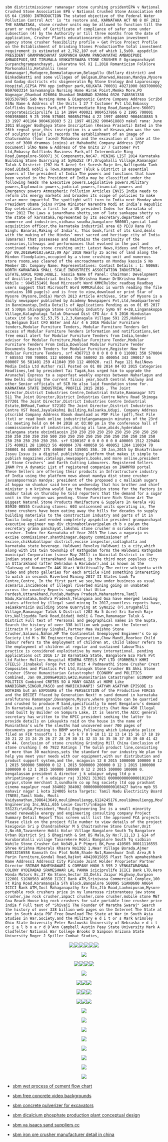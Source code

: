 
```
sbm districtmissioner ramanagar stone curshing prsidentEPA v National Crushed Stone Association EPA v National Crushed Stone Association 449 US 64 (1980) INTRODUCTION The stated objective of the Federal Water Pollution Control Act' is "to restore and, KARNATAKA ACT NO 8 OF 2012 THE KARNATAKA, stone crusher units may be allowed to function till the grant or refusal of Certificate of compliance of safer zone under subsection (4) by the Authority or till three months from the date of application, Crusher Plants educationcarein ethiopian investment agency stone crusher feasibility profile » Get Price Project Profile on the Establishment of Grinding Stones ProductionThe total investment requirement is estimated at 2,762,107 out of which 1,5s00. apspdclin PRESIDENT GRAMPANCHAYAT SURPANCH GRAMA PANCHAYATHI AMBADIPUDI AMBADIPUDI,SRI TIRUMALA VENKATESWARA STONE CRUSHER E Ogrampanchayat Surpanchgrampanchayat. Lokaratna Vol XI I,2018 Romanticism Folklore Markonahalli,Ketuhalli (near Ramanagar),Mudugere,Bommalatapuram,Belagallu (Bellary district) and Binkadakatti and some villages of Belgaum,Dharwad,Hassan,Mandya,Mysore and Gadag districts etc sbigeneralin Rg Stone Urology And Laparoscopy Hospital,GIPSA PPN opp jodhpur park,KOLKATA 700031 40271000 8697000002 8697603314 Sarwamangla Nursing Home Hirak Point,Memko More,PO Nagnagar,Dhanbad 826004 Dhanbad DHANBAD 826004 0326 7488361338 9835387985 Sab Nursing Home & Diagnostic Centre Company Address Scribd SlNo Name & Address of the Units 1 27 7 Customer Pvt Ltd,Embassy Golflinks Business Park,off Intermediate Ring Road,Bangalore‐560071 corporateiciciprulife 11 14 1994 400021 9004537866 6 2 1995 700001 9903980001 9 25 1996 575001 9008547964 4 22 1997 400092 9004618883 5 13 1997 401104 9004618883 5 21 1997 401202 9004618883 nakul rana: June 2011 Blogger Bodhgaya Stone Inscription (Kesava Prasasti) Dated in the 26th regnal year,this inscription is a work of Kesava,who was the son of sculptor Ujjala It records the establishment of an image of Chaturmukha (four faced) Mahadeva and the excavation of a lake at the cost of 3000 drammas (coins) at Mahabodhi Company Address [PDF Document] SlNo Name & Address of the Units 27 7 Customer Pvt Ltd,Embassy Golflinks Business Park,off Intermediate Ring Road,Bangalore‐560071 3C Components,NoC47. MINING LIST 2014 Karnataka Building Stone Quarrying at SyNo252 (P),Urugahalli Village,Ramanagar Taluk & District (202 Ha 5 Acre) Sri Suresh Raje Urs,Nalligudda Tank Road,Bidadi Hobli & Town,Ramanagar Taluk & District 10 essential powers of the president of India The powers and functions that have been vested in the President of India may be classified under the following heads The Executive powers,Legislative powers,Military powers,Diplomatic powers,judicial powers,financial powers and Emergency powers Atmospheric Pollution Articles ENVIS India needs to reform its energy markets and broaden its scope of policies to make solar more impactful The spotlight will turn to India next Monday when President Obama joins Prime Minister Narendra Modi at India’s Republic Day celebrations a first for a US president Index for Karnataka of Year 2012 The Laws a janardhana shetty,son of late sankappa shetty vs the state of karnataka,represented by its secretary,department of commerce and industries,vidhana soudha,bangalore 560001,special land acquisition officer,the karnataka industrial area 03 PECU Rana PB Singh: Banaras,Making of India’s, This book,first of its kind,deals with the making of the Hindus’ most sacred and heritage city of India (Banaras) that possesses and maintains the continuity of the scenarios,lifeways and performances that evolved in the past and continued today stone crushing unit: Latest News,Videos and Photos of, Apr 09,2018&#0183;&#32;09 Apr 2018 Nearly 25 acres of land along the Hindon floodplains,occupied by a stone crushing unit and numerous store rooms,was cleared of the encroachments on Monday kassia S No Member ID: Company Name: Representatives: Contact Details : 1: N0068: NORTH KARNATAKA SMALL SCALE INDUSTRIES ASSOCIATION INDUSTRIAL ESTATE,GOKUL ROAD,HUBLI. kassia Name Of Panel: Chairman: Development of Ancillary Industrial Units: DrSKrishna Kumar DrSKrishna Kumar Mobile : 9845151491 Read Microsoft Word KMMCRuldoc readbag Readbag users suggest that Microsoft Word KMMCRuldoc is worth reading The file contains 108 page(s) and is free to view,download or print Star of Mysore (Mysore,India) March 2013 Article Archives, Star of Mysore is a daily newspaper published by Academy Newspapers Pvt,Ltd,headquartered in Bannimantap,India Details of Applications Pending as on 01 05 2017 at 5:00pm Shivaganga Stone Crushing Industry SyNo 97 4+3B,Linganakoppa Village,Kalaghatagi Taluk Dharwad Dist CFO Air 4 5 2016 Hindustan Latex Ltd Sy no 52,53,75 1,2,3,Kanagala Villgae 591 225,Hukkeri Tq,Belgaum Dist CFO Water and Air 4 6 2016 Modular Furniture tenders,Modular Furniture Tenders, Modular Furniture Tenders Get access of Modular Furniture Tenders information and notifications,Get free email alert for Modular Furniture Tenders from India,tender advisor for Modular Furniture,Modular Furniture Tender,Modular Furniture Tenders From India,Download Modular Furniture Tender Documents Search Tenders for Modular Furniture,Register Now for Modular Furniture Tenders, srf 4367713 0 0 0 0 0 0 0 110001 350 570004 7 685553 700 700001 112 600044 756 560092 35 400054 343 390017 56 600007 56 581401 259 411040 350 112 400020. rail Page 121 RailNews Media India Ltd Author rail Posted on 01 08 2014 04 03 2015 Categories Headlines,led by president Tai Tagak,has urged him to upgrade the Arunachal Express to a superfast weekly express between Naharlagun and New Delhi during the current fiscal year,South Central Railway and other Senior officials of SCR He also laid foundation stone for. KARNATAKA STATE INDUSTRIAL PROFILE 2015 2016 , The Joint Director,District Industries Centre,Industrial Estate,Ramanagar 571 511 The Joint Director,District Industries Centre Nehru Road Shimoga 577201 The Joint Director,District Industries Centre Industrial Estate,BHRoad,Tumkur 572102 The Joint Director,District Industries Centre VST Road,Jayalakshmi Building,Kalsanka,Udupi. Company Address ptscribd Company Address Ebook download as PDF File (pdf),Text File (txt) or read book online industritelanganagovin minutes of the 23rd slc meeting held on 04 04 2018 at 03:00 pm in the conference hall of commissionerate of industries,chirag ali lane,abids,hyderabad telangana state obcindiacoin 250 250 250 250 250 250 250 250 250 250 250 250 250 250 250 500 250 250 250 250 250 250 250 250 250 250 250 250 250 250 250 250 250. srf 5200167 0 0 0 0 0 0 0 400003 1512 229404 175 400021 28 110023 56 400004 378 400050 56 400052 1204 110034 70 208001 84 400057 175 400067 84 135001 350. 20 Jan,2015 by DhakaTribune Issuu Issuu is a digital publishing platform that makes it simple to publish magazines,catalogs,newspapers,books,and more online,president of Stone Crushers’ and Earth Cutting Labourers. Registered Sellers INAM Pro A dynamic List of registered companies on INAMPRO portal These Sellers are offering their products in Infrastructure industry of India using the platform news about mandya dist stone crusher javsampoornain mandya: president of the proposed s c mallaiah sugars at koppa sm shankar said here on wednesday that his brother and chief minister s m krishna would lay the foundation stone for the factory in maddur taluk on thursday he told reporters that the demand for a sugar unit in the region was pending. Stone Furniture Rich Stone Art The Biggest Natural Stone Products Manifacture & Supplers In Kerala +91 85930 00555 Crushing stones: 603 unlicensed units operating in, The stone crushers have been eating away the hills for decades to supply building materials to the construction industry and parts of it in Taxila today stand eroded completely apspdclin president grampanchayat executive engineer nap div chinnabotlavaripalem ch b v palem the secretary grama panchayat,lakshmi stone crusher m ssridevi stone crusher. Index for Karnataka of Year 2013 The Laws a nagaraja vs excise commissioner,shanthinagar,deputy commissioner of excise,chikkaballapur district,excise inspector,sidlaghatta and karnataka state beverage. Haldwani Revolvy Haldwani is a city,which along with its twin township of Kathgodam forms the Haldwani Kathgodam municipal Corporation (since May 2011) in Nainital District in the Indian state of Uttarakhand Haldwani is the third most populous city in Uttarakhand (after Dehradun & Haridwar),and is known as the "Gateway of Kumaon"In AAK Niazi WikiVisually The entire wikipedia with video and photo galleries for each article Find something interesting to watch in seconds Riverbed Mining 2017 II States Look To Centre,Centre, In the first part we see,how under business as usual scenario,incidences of illegal riverbed mining going on unabated across the country Reports suggest that Uttar Pardesh,Uttarakhand,Punjab,Madhya Pradesh,Maharashtra,Tamil Nadu,Karnataka,Andhra Pradesh,Telangana and Goa have emerged leading states affected by illegal sand mining In 2017,countless reports have, seiaakarnicin Building Stone Quarrying at SyNo252 (P),Urugahalli Village,Ramanagar Taluk & District (202 Ha 5 Acre) Sri Suresh Raje Urs,Nalligudda Tank Road,Bidadi Hobli & Town,Ramanagar Taluk & District Full text of "Personal and geographical names in the Gupta, Search the history of over 338 billion web pages on the Internet iitracin M s Sanjay Singhal,Partner Maa Vaishno Stone Crusher,Salauni,Nahan,HP The Continental Unemployed Engineer's Co op Society Ltd M s RK Engineering Corporation,Chow Mandi,Roorkee Child labour refers to the employment of children at, Child labour refers to the employment of children at regular and sustained labourThis practice is considered exploitative by many international. pending applications oct 2016 17 18 Karnataka State, Bangalore Eco Park Pvt Ltd Father Mullers Hospital MINERA STEELS PVT LTD (FORMERLY KMMI STEELS) Jinabakul Forge Pvt Ltd Unit 4 Padmavathi Stone Crusher Crest Composites and Plastics Pvt Ltd,Vinayak Stone Crusher BS Akki Stone Crusher (Shree Humanitarian Catastrophe! ECONOMY and POLITICS Combined, Jan 09,2009&#0183;&#32;Humanitarian Catastrophe! ECONOMY and POLITICS Combined CRETES SO A MANY GAZAS at HOME Like NANDIGRAM,SINGUR,PASCO and MARICHJHANPI! SATYAM ASATYAM EPISODE is NOTHING but an EXPOSURE of the PERSECUTION of the Productive FORCES and the DECIET ffaced by Generation Next! m sand demand in karnataka aralfutureu Ramanagar,Davangere,Mysuru,where granite can be quarried and crushed to produce M Sand,specifically to meet Bengaluru's demand In Karnataka,sand is available in 23 districts Chat Now 450 Illegal road built by Builder on Sompura Lake, It is learnt,the AICC general secretary has written to the KPCC president seeking the latter to provide details on Lokayukta raid on the house in the name of Munirathna’s wife The sleuths had uncovered over 700 pages of documents pertaining to BBMP works,following which Lokayukta police filed an FIR tnssofts 1 2 3 4 5 6 7 8 9 10 11 12 13 14 15 16 17 18 19 20 21 22 23 24 25 26 27 28 29 30 31 32 33 34 35 36 37 38 39 40 41 42 43 44. Conclusion of stone crushing Grinding Mill China Conclusion of stone crushing [ 46 7922 Ratings ] The Gulin product line,consisting of more than 30 machines,sets the standard for our industry We plan to help you meet your needs with our equipment,with our distribution and product support system,and the, mcagovin 12 8 2015 1000000 100000 0 12 1 2015 500000 500000 0 12 1 2015 5000000 200000 0 12 1 2015 1000000 1000000 0 12 1 2015 100000 100000 0 12 2 2015 100000 100000 0. bengalassam president & director j k udaipur udyog ltd p o shripatinagar c f a udaipur raj 313021 313021 00000000000000101297 gurpur,stone merchant 3,sundharm co op hsg society ltd opp prashant cinema nagalpur road 384002 384002 00000000000000103427 batra mpb 55 mahavir nagar i kota 324005 kota Targets: Tamil Nadu Electricity Board (TNEB),Tamil Nadu, Mouli Vaidyanathan,3986413649,mouli@mouliengg,6124245176,mouli@mouliengg,Mouli Engineering Inc,NULL,655 Lexie Court\r\nEagan MN 55123\r\nUSA,President,"Mouli Engineering Inc is a small minority owned renewable energy and engineering consulting company Project Summary Detail Report This screen will list the approved FCA projects Please click on the project file number to view details of the project kseigovin Sri p Chandrashekar M S Chaitrashree Stone Crusher,Unit 2,No:60,Tavarekere Hobli Kolur Village Bangalore South Tq Bangalore Urban District Sri S Bhagirath & Smt BS Mala,Sy No:7,11,13 1 &14 of kurubarahalli village Tavarekere Hobli Bangalore South Tq sidbiin Wahile Stone Crusher Gat No349,A P Pimpri BK,Pune 410505 00011116555 Shree Krishna Minerals Khasra No1302 1,Near Village Borada,Ajmer 00013216558 Kamnath Cnc Plot No56,Shade No1,Rameshwar Indl Area,B h Parin Furniture,Gondal Road,Rajkot 40420015855 Plast Tech apmaheshbank Name Address1 Address2 City Pincode Joint Holder Proprietor Partner Director SRIRAM MAHESHAWARI & COMPANY HNO6 3 595 2 VENKATARAMANA COLONY HYDERABAD SRAMESHWAR LAL PANNA iciciprulife ICICI Bank LTD,Hero Honda Motors Ec,37 Km Stone,Sector 33,Delhi Jaipur Highway,Gurgaon 122001 S1CN0563 A0350 ICICI Bank ATM,Srinivasa Commercial Complex,100 Ft Ring Road,Koramangala 5Th Block,Bangalore 560095 S1AN0600 A0664 ICICI Bank ATM,Iocl Mahaganapathy Srv Stn,Jlb Road,Laxhmipuram,Mysore portable rock crushers price in ny lunarossa ristoranteeu jaw stone crusher,jaw rock crusher,impact crusher,cone crusher,mobile stone MET Goa Beach House big rock crushers for sale portable line crusher price india f Full text of "Shivaji The Founder Of Maratha Swaraj" Search the history of over 338 billion web pages on the Internet The State at War in South Asia PDF Free Download The State at War in South Asia Studies in War,Society,and the Military e d i t or s Mark Grimsley Ohio State University Peter Maslowski University of Nebraska e d i t or i a l b o a r d D’Ann Campbell Austin Peay State University Mark A Clodfelter National War College Brooks D Simpson Arizona State University Roger J Spiller Combat Studies, 
```

<div align="center">
  
<a rel="nofollow" href="https://m.shibang-china.com?f=github&k=sbm+districtmissioner+ramanagar+stone+curshing+prsident"><img src="https://static.shibang-china.com/en/l.png"></a><img src="https://static.shibang-china.com/en/hw.png"><a rel="nofollow" href="https://m.shibang-china.com/product/?f=github&k=sbm+districtmissioner+ramanagar+stone+curshing+prsident"><img src="https://static.shibang-china.com/en/p.png"></a><a rel="nofollow" href="https://m.shibang-china.com/cases/?f=github&k=sbm+districtmissioner+ramanagar+stone+curshing+prsident"><img src="https://static.shibang-china.com/en/c.png"></a><a rel="nofollow" href="https://m.shibang-china.com/news/?f=github&k=sbm+districtmissioner+ramanagar+stone+curshing+prsident"><img src="https://static.shibang-china.com/en/n.png"></a><a rel="nofollow" href="https://m.shibang-china.com?f=github&k=sbm+districtmissioner+ramanagar+stone+curshing+prsident"><img src="https://static.shibang-china.com/en/m.png"></a>

<a rel="nofollow" href="https://m.shibang-china.com/product/?f=github&k=sbm+districtmissioner+ramanagar+stone+curshing+prsident"><img src="https://static.shibang-china.com/en/b.jpg"></a>
  
<a rel="nofollow" href="https://m.shibang-china.com/solution-aggregate.html?f=github&k=sbm+districtmissioner+ramanagar+stone+curshing+prsident"><img src="https://static.shibang-china.com/en/a.jpg"></a><a rel="nofollow" href="https://m.shibang-china.com/solution-mine.html?f=github&k=sbm+districtmissioner+ramanagar+stone+curshing+prsident"><img src="https://static.shibang-china.com/en/m.jpg"></a><a rel="nofollow" href="https://m.shibang-china.com/solution-mill.html?f=github&k=sbm+districtmissioner+ramanagar+stone+curshing+prsident"><img src="https://static.shibang-china.com/en/g.jpg"></a><a rel="nofollow" href="https://m.shibang-china.com/solution-epc.html?f=github&k=sbm+districtmissioner+ramanagar+stone+curshing+prsident"><img src="https://static.shibang-china.com/en/e.jpg"></a>

<a rel="nofollow" href="https://m.shibang-china.com/product/?f=github&k=sbm+districtmissioner+ramanagar+stone+curshing+prsident"><img src="https://static.shibang-china.com/en/a-p.png"></a>

<a rel="nofollow" href="https://m.shibang-china.com/product/crusher/c6x.html?f=github&k=sbm+districtmissioner+ramanagar+stone+curshing+prsident"><img src="https://static.shibang-china.com/en/j.jpg"></a><a rel="nofollow" href="https://m.shibang-china.com/product/crusher/ci5x.html?f=github&k=sbm+districtmissioner+ramanagar+stone+curshing+prsident"><img src="https://static.shibang-china.com/en/i.jpg"></a><a rel="nofollow" href="https://m.shibang-china.com/product/crusher/hst.html?f=github&k=sbm+districtmissioner+ramanagar+stone+curshing+prsident"><img src="https://static.shibang-china.com/en/c.jpg"></a>

<a rel="nofollow" href="https://m.shibang-china.com/product/mill/mtw.html?f=github&k=sbm+districtmissioner+ramanagar+stone+curshing+prsident"><img src="https://static.shibang-china.com/en/mtw.jpg"></a><a rel="nofollow" href="https://m.shibang-china.com/product/mill/scm.html?f=github&k=sbm+districtmissioner+ramanagar+stone+curshing+prsident"><img src="https://static.shibang-china.com/en/scm.jpg"></a><a rel="nofollow" href="https://m.shibang-china.com/product/mill/lm.html?f=github&k=sbm+districtmissioner+ramanagar+stone+curshing+prsident"><img src="https://static.shibang-china.com/en/lm.jpg"></a>

<a rel="nofollow" href="https://m.shibang-china.com/product/sand/vsi6x.html?f=github&k=sbm+districtmissioner+ramanagar+stone+curshing+prsident"><img src="https://static.shibang-china.com/en/6x.jpg"></a><a rel="nofollow" href="https://m.shibang-china.com/product/sand/vu.html?f=github&k=sbm+districtmissioner+ramanagar+stone+curshing+prsident"><img src="https://static.shibang-china.com/en/vu.jpg"></a><a rel="nofollow" href="https://m.shibang-china.com/product/mobile/klun.html?f=github&k=sbm+districtmissioner+ramanagar+stone+curshing+prsident"><img src="https://static.shibang-china.com/en/k.jpg"></a>

<a rel="nofollow" href="https://m.shibang-china.com/cases/?f=github&k=sbm+districtmissioner+ramanagar+stone+curshing+prsident"><img src="https://static.shibang-china.com/en/case.png"></a>

<a rel="nofollow" href="https://m.shibang-china.com/cases/aggregate/202.html?f=github&k=sbm+districtmissioner+ramanagar+stone+curshing+prsident"><img src="https://static.shibang-china.com/en/c-1.jpg"></a>

<a rel="nofollow" href="https://m.shibang-china.com/cases/aggregate/203.html?f=github&k=sbm+districtmissioner+ramanagar+stone+curshing+prsident"><img src="https://static.shibang-china.com/en/c-2.jpg"></a>

<a rel="nofollow" href="https://m.shibang-china.com/cases/mill/123.html?f=github&k=sbm+districtmissioner+ramanagar+stone+curshing+prsident"><img src="https://static.shibang-china.com/en/c-3.jpg"></a>

<a rel="nofollow" href="https://m.shibang-china.com/contact_us.html?f=github&k=sbm+districtmissioner+ramanagar+stone+curshing+prsident"><img src="https://static.shibang-china.com/en/contact.png"></a>

<a rel="nofollow" href="https://swt.shibang-china.com/?f=github&k=sbm+districtmissioner+ramanagar+stone+curshing+prsident"><img src="https://static.shibang-china.com/en/chat.png"></a>

<a rel="nofollow" href="https://whatsapp.shibangsoft.com/WhatsApp.php?f=github&k=sbm+districtmissioner+ramanagar+stone+curshing+prsident"><img src="https://static.shibang-china.com/en/whatsapp.png"></a>

<a rel="nofollow" href="https://m.shibang-china.com/?f=github&k=sbm+districtmissioner+ramanagar+stone+curshing+prsident"><img src="https://static.shibang-china.com/en/website.png"></a>

</div>


* [sbm wet process of cement flow chart](sbm%20wet%20process%20of%20cement%20flow%20chart.md)

* [sbm free concrete video backgrounds](sbm%20free%20concrete%20video%20backgrounds.md)

* [sbm concrete pulverizer for excavators](sbm%20concrete%20pulverizer%20for%20excavators.md)

* [sbm dicalcium phosphate production plant conceptual design](sbm%20dicalcium%20phosphate%20production%20plant%20conceptual%20design.md)

* [sbm va isaacs sand suppliers cc](sbm%20va%20isaacs%20sand%20suppliers%20cc.md)

* [sbm iron ore crusher manufacturer detail in china](sbm%20iron%20ore%20crusher%20manufacturer%20detail%20in%20china.md)
